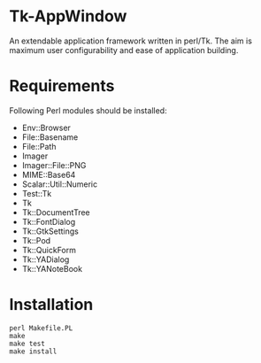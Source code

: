 # Tk-AppWindow

An extendable application framework written in perl/Tk. The aim is maximum user configurability
and ease of application building.

# Requirements

Following Perl modules should be installed:

  * Env::Browser
  * File::Basename
  * File::Path
  * Imager
  * Imager::File::PNG
  * MIME::Base64
  * Scalar::Util::Numeric
  * Test::Tk
  * Tk
  * Tk::DocumentTree
  * Tk::FontDialog
  * Tk::GtkSettings
  * Tk::Pod
  * Tk::QuickForm
  * Tk::YADialog
  * Tk::YANoteBook


# Installation

    perl Makefile.PL
    make
    make test
    make install


